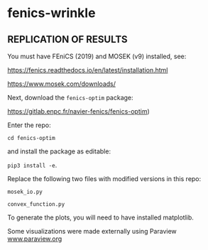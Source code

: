 # fenics-wrinkle

## REPLICATION OF RESULTS
You must have FEniCS (2019) and MOSEK (v9) installed, see:

https://fenics.readthedocs.io/en/latest/installation.html

https://www.mosek.com/downloads/

Next, download the `fenics-optim` package:

https://gitlab.enpc.fr/navier-fenics/fenics-optim) 

Enter the repo:

`cd fenics-optim`

and install the package as editable:

`pip3 install -e`.

Replace the following two files with modified versions in this repo:

`mosek_io.py`

`convex_function.py`

To generate the plots, you will need to have installed matplotlib.

Some visualizations were made externally using Paraview 
www.paraview.org
